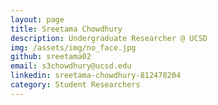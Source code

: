 ```yaml
---
layout: page
title: Sreetama Chowdhury
description: Undergraduate Researcher @ UCSD
img: /assets/img/no_face.jpg
github: sreetama02
email: s3chowdhury@ucsd.edu
linkedin: sreetama-chowdhury-812478204
category: Student Researchers
---
```





